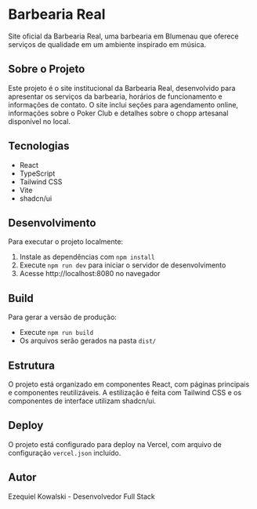 # Barbearia Real

Site oficial da Barbearia Real, uma barbearia em Blumenau que oferece serviços de qualidade em um ambiente inspirado em música.

## Sobre o Projeto

Este projeto é o site institucional da Barbearia Real, desenvolvido para apresentar os serviços da barbearia, horários de funcionamento e informações de contato. O site inclui seções para agendamento online, informações sobre o Poker Club e detalhes sobre o chopp artesanal disponível no local.

## Tecnologias

- React
- TypeScript
- Tailwind CSS
- Vite
- shadcn/ui

## Desenvolvimento

Para executar o projeto localmente:

1. Instale as dependências com `npm install`
2. Execute `npm run dev` para iniciar o servidor de desenvolvimento
3. Acesse http://localhost:8080 no navegador

## Build

Para gerar a versão de produção:

- Execute `npm run build`
- Os arquivos serão gerados na pasta `dist/`

## Estrutura

O projeto está organizado em componentes React, com páginas principais e componentes reutilizáveis. A estilização é feita com Tailwind CSS e os componentes de interface utilizam shadcn/ui.

## Deploy

O projeto está configurado para deploy na Vercel, com arquivo de configuração `vercel.json` incluído.

## Autor

Ezequiel Kowalski - Desenvolvedor Full Stack
